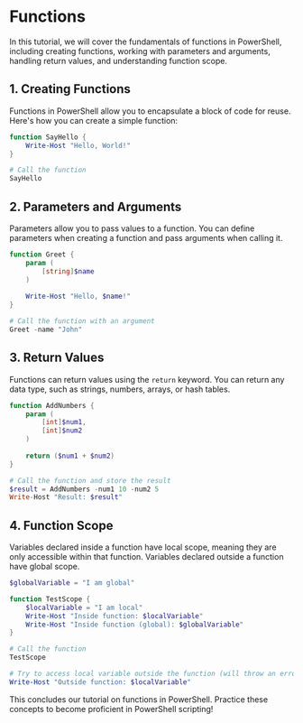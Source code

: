 # Functions

In this tutorial, we will cover the fundamentals of functions in PowerShell, including creating functions, working with parameters and arguments, handling return values, and understanding function scope.

## 1. Creating Functions

Functions in PowerShell allow you to encapsulate a block of code for reuse. Here's how you can create a simple function:

```powershell
function SayHello {
    Write-Host "Hello, World!"
}

# Call the function
SayHello
```

## 2. Parameters and Arguments

Parameters allow you to pass values to a function. You can define parameters when creating a function and pass arguments when calling it.

```powershell
function Greet {
    param (
        [string]$name
    )
  
    Write-Host "Hello, $name!"
}

# Call the function with an argument
Greet -name "John"
```

## 3. Return Values

Functions can return values using the `return` keyword. You can return any data type, such as strings, numbers, arrays, or hash tables.

```powershell
function AddNumbers {
    param (
        [int]$num1,
        [int]$num2
    )
  
    return ($num1 + $num2)
}

# Call the function and store the result
$result = AddNumbers -num1 10 -num2 5
Write-Host "Result: $result"
```

## 4. Function Scope

Variables declared inside a function have local scope, meaning they are only accessible within that function. Variables declared outside a function have global scope.

```powershell
$globalVariable = "I am global"

function TestScope {
    $localVariable = "I am local"
    Write-Host "Inside function: $localVariable"
    Write-Host "Inside function (global): $globalVariable"
}

# Call the function
TestScope

# Try to access local variable outside the function (will throw an error)
Write-Host "Outside function: $localVariable"
```

This concludes our tutorial on functions in PowerShell. Practice these concepts to become proficient in PowerShell scripting!
